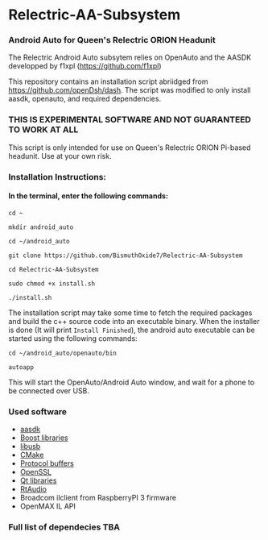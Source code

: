 # Relectric-AA-Subsystem 
### Android Auto for Queen's Relectric ORION Headunit

The Relectric Android Auto subsytem relies on OpenAuto and the AASDK developped by f1xpl (https://github.com/f1xpl)

This repository contains an installation script abriidged from https://github.com/openDsh/dash.
The script was modified to only install aasdk, openauto, and required dependencies. 

### THIS IS EXPERIMENTAL SOFTWARE AND NOT GUARANTEED TO WORK AT ALL
This script is only intended for use on Queen's Relectric ORION Pi-based headunit. Use at your own risk. 

### Installation Instructions: 
#### In the terminal, enter the following commands:
```
cd ~

mkdir android_auto

cd ~/android_auto

git clone https://github.com/BismuthOxide7/Relectric-AA-Subsystem

cd Relectric-AA-Subsystem

sudo chmod +x install.sh

./install.sh

```

The installation script may take some time to fetch the required packages and build the c++ source code into an executable binary. 
When the installer is done (It will print ``` Install Finished ```), the android auto executable can be started using the following commands:
```
cd ~/android_auto/openauto/bin

autoapp
```
This will start the OpenAuto/Android Auto window, and wait for a phone to be connected over USB.




### Used software
 - [aasdk](https://github.com/f1xpl/aasdk)
 - [Boost libraries](http://www.boost.org/)
 - [libusb](http://libusb.info/)
 - [CMake](https://cmake.org/)
 - [Protocol buffers](https://developers.google.com/protocol-buffers/)
 - [OpenSSL](https://www.openssl.org/)
 - [Qt libraries](https://www.qt.io/)
 - [RtAudio](https://www.music.mcgill.ca/~gary/rtaudio/playback.html)
 - Broadcom ilclient from RaspberryPI 3 firmware
 - OpenMAX IL API

### Full list of dependecies TBA
